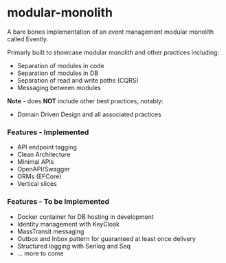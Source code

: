 # modular-monolith

A bare bones implementation of an event management modular monolith called Evently.

Primarly built to showcase modular monolith and other practices including:

- Separation of modules in code
- Separation of modules in DB
- Separation of read and write paths (CQRS)
- Messaging between modules

**Note** - does **NOT** include other best practices, notably:

- Domain Driven Design and all associated practices

### Features - Implemented

- API endpoint tagging
- Clean Architecture
- Minimal APIs
- OpenAPI/Swagger
- ORMs (EFCore)
- Vertical slices

### Features - To be Implemented

- Docker container for DB hosting in development
- Identity management with KeyCloak
- MassTransit messaging
- Outbox and Inbox pattern for guaranteed at least once delivery
- Structured logging with Serilog and Seq
- ... more to come


